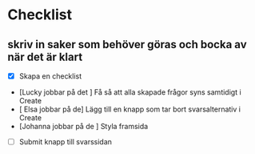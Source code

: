 # Checklist

## skriv in saker som behöver göras och bocka av när det är klart


- [x] Skapa en checklist
- [Lucky jobbar på det ] Få så att alla skapade frågor syns samtidigt i Create 
- [ Elsa jobbar på de] Lägg till en knapp som tar bort svarsalternativ i Create
- [Johanna jobbar på de ] Styla framsida
- [  ] Submit knapp till svarssidan 
